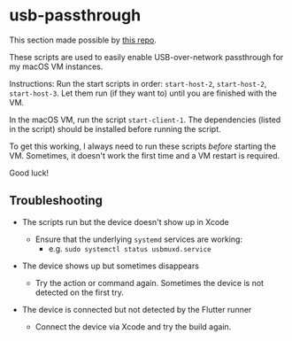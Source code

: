 # usb-passthrough

This section made possible by [this repo](https://github.com/sickcodes/Docker-OSX#usbfluxd-iphone-usb---network-style-passthrough-osx-kvm-docker-osx).

These scripts are used to easily enable USB-over-network passthrough for my macOS VM instances.

Instructions: Run the start scripts in order: `start-host-2`, `start-host-2`, `start-host-3`. Let them run (if they want to) until you are finished with the VM.

In the macOS VM, run the script `start-client-1`. The dependencies (listed in the script) should be installed before running the script.

To get this working, I always need to run these scripts *before* starting the VM. Sometimes, it doesn't work the first time and a VM restart is required.

Good luck!


## Troubleshooting

- The scripts run but the device doesn't show up in Xcode
  - Ensure that the underlying `systemd` services are working:
    - e.g. `sudo systemctl status usbmuxd.service`

- The device shows up but sometimes disappears
  - Try the action or command again. Sometimes the device is not detected on the first try.

- The device is connected but not detected by the Flutter runner
  - Connect the device via Xcode and try the build again.
